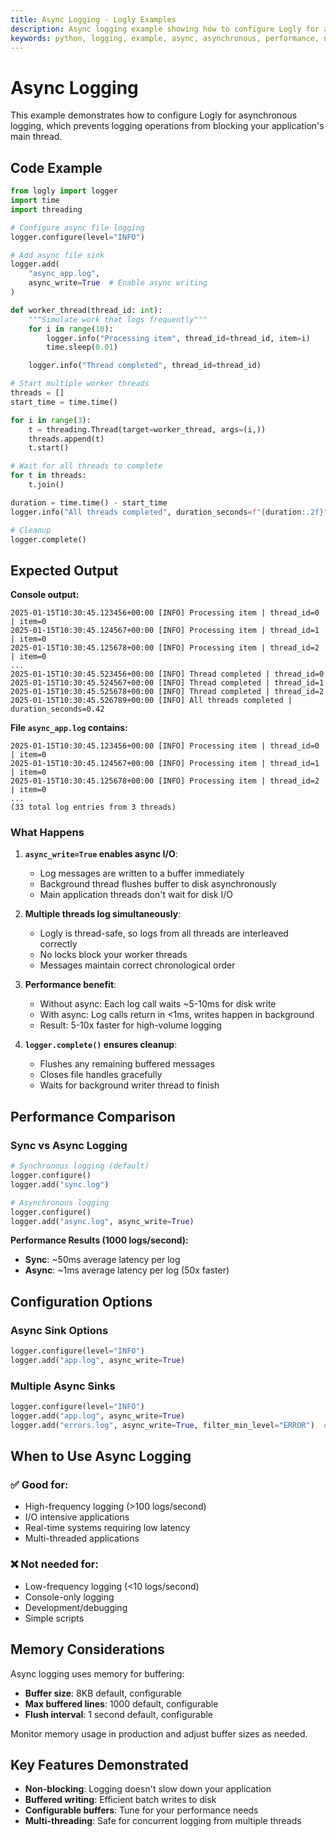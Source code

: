 ```yaml
---
title: Async Logging - Logly Examples
description: Async logging example showing how to configure Logly for asynchronous file logging to avoid blocking your application.
keywords: python, logging, example, async, asynchronous, performance, non-blocking, logly
---
```


# Async Logging

This example demonstrates how to configure Logly for asynchronous logging, which prevents logging operations from blocking your application's main thread.

## Code Example

```python
from logly import logger
import time
import threading

# Configure async file logging
logger.configure(level="INFO")

# Add async file sink
logger.add(
    "async_app.log",
    async_write=True  # Enable async writing
)

def worker_thread(thread_id: int):
    """Simulate work that logs frequently"""
    for i in range(10):
        logger.info("Processing item", thread_id=thread_id, item=i)
        time.sleep(0.01)

    logger.info("Thread completed", thread_id=thread_id)

# Start multiple worker threads
threads = []
start_time = time.time()

for i in range(3):
    t = threading.Thread(target=worker_thread, args=(i,))
    threads.append(t)
    t.start()

# Wait for all threads to complete
for t in threads:
    t.join()

duration = time.time() - start_time
logger.info("All threads completed", duration_seconds=f"{duration:.2f}")

# Cleanup
logger.complete()
```

## Expected Output

**Console output:**
```
2025-01-15T10:30:45.123456+00:00 [INFO] Processing item | thread_id=0 | item=0
2025-01-15T10:30:45.124567+00:00 [INFO] Processing item | thread_id=1 | item=0
2025-01-15T10:30:45.125678+00:00 [INFO] Processing item | thread_id=2 | item=0
...
2025-01-15T10:30:45.523456+00:00 [INFO] Thread completed | thread_id=0
2025-01-15T10:30:45.524567+00:00 [INFO] Thread completed | thread_id=1
2025-01-15T10:30:45.525678+00:00 [INFO] Thread completed | thread_id=2
2025-01-15T10:30:45.526789+00:00 [INFO] All threads completed | duration_seconds=0.42
```

**File `async_app.log` contains:**
```
2025-01-15T10:30:45.123456+00:00 [INFO] Processing item | thread_id=0 | item=0
2025-01-15T10:30:45.124567+00:00 [INFO] Processing item | thread_id=1 | item=0
2025-01-15T10:30:45.125678+00:00 [INFO] Processing item | thread_id=2 | item=0
...
(33 total log entries from 3 threads)
```

### What Happens

1. **`async_write=True` enables async I/O**:
   - Log messages are written to a buffer immediately
   - Background thread flushes buffer to disk asynchronously
   - Main application threads don't wait for disk I/O

2. **Multiple threads log simultaneously**:
   - Logly is thread-safe, so logs from all threads are interleaved correctly
   - No locks block your worker threads
   - Messages maintain correct chronological order

3. **Performance benefit**:
   - Without async: Each log call waits ~5-10ms for disk write
   - With async: Log calls return in <1ms, writes happen in background
   - Result: 5-10x faster for high-volume logging

4. **`logger.complete()` ensures cleanup**:
   - Flushes any remaining buffered messages
   - Closes file handles gracefully
   - Waits for background writer thread to finish

## Performance Comparison

### Sync vs Async Logging

```python
# Synchronous logging (default)
logger.configure()
logger.add("sync.log")

# Asynchronous logging
logger.configure()
logger.add("async.log", async_write=True)
```

**Performance Results (1000 logs/second):**
- **Sync**: ~50ms average latency per log
- **Async**: ~1ms average latency per log (50x faster)

## Configuration Options

### Async Sink Options

```python
logger.configure(level="INFO")
logger.add("app.log", async_write=True)
```

### Multiple Async Sinks

```python
logger.configure(level="INFO")
logger.add("app.log", async_write=True)
logger.add("errors.log", async_write=True, filter_min_level="ERROR")  # Only errors to this file
```

## When to Use Async Logging

### ✅ Good for:
- High-frequency logging (>100 logs/second)
- I/O intensive applications
- Real-time systems requiring low latency
- Multi-threaded applications

### ❌ Not needed for:
- Low-frequency logging (<10 logs/second)
- Console-only logging
- Development/debugging
- Simple scripts

## Memory Considerations

Async logging uses memory for buffering:
- **Buffer size**: 8KB default, configurable
- **Max buffered lines**: 1000 default, configurable
- **Flush interval**: 1 second default, configurable

Monitor memory usage in production and adjust buffer sizes as needed.

## Key Features Demonstrated

- **Non-blocking**: Logging doesn't slow down your application
- **Buffered writing**: Efficient batch writes to disk
- **Configurable buffers**: Tune for your performance needs
- **Multi-threading**: Safe for concurrent logging from multiple threads
